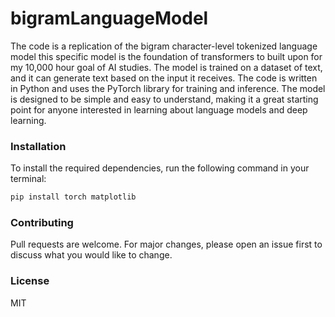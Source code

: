 # bigramLanguageModel

The code is a replication of the bigram character-level tokenized language model this specific model is the foundation of transformers to built upon for my 10,000 hour goal of AI studies. The model is trained on a dataset of text, and it can generate text based on the input it receives. The code is written in Python and uses the PyTorch library for training and inference. The model is designed to be simple and easy to understand, making it a great starting point for anyone interested in learning about language models and deep learning. 

### Installation
To install the required dependencies, run the following command in your terminal:
```bash
pip install torch matplotlib
```

### Contributing
Pull requests are welcome. For major changes, please open an issue first to discuss what you would like to change.

### License
MIT